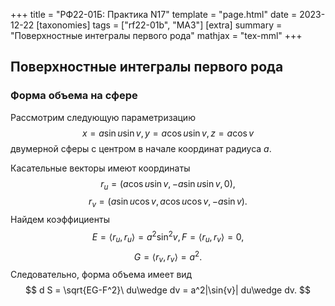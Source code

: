+++
title = "РФ22-01Б: Практика N17"
template = "page.html"
date = 2023-12-22
[taxonomies]
tags = ["rf22-01b", "MA3"]
[extra]
summary = "Поверхностные интегралы первого рода"
mathjax = "tex-mml"
+++

<!-- more -->

## Поверхностные интегралы первого рода

### Форма объема на сфере

Рассмотрим следующую параметризацию 
$$
    x=a\sin{u}\sin{v}, y=a\cos{u}\sin{v}, z=a\cos{v}
$$
двумерной сферы с центром в начале координат радиуса $a$.

Касательные векторы имеют координаты
$$
    r_u=(a\cos{u}\sin{v}, -a\sin{u}\sin{v}, 0),
$$
$$
    r_v=(a\sin{u}\cos{v}, a\cos{u}\cos{v}, -a\sin{v}).
$$
Найдем коэффициенты
$$
    E=\left<r_u, r_u\right> =  a^2 \sin^2{v}, F=\left<r_u, r_v\right> = 0,
$$
$$
    G=\left<r_v, r_v\right>= a^2.
$$
Следовательно, форма объема имеет вид
$$
    d S = \sqrt{EG-F^2}\ du\wedge dv = a^2|\sin{v}| du\wedge dv.
$$